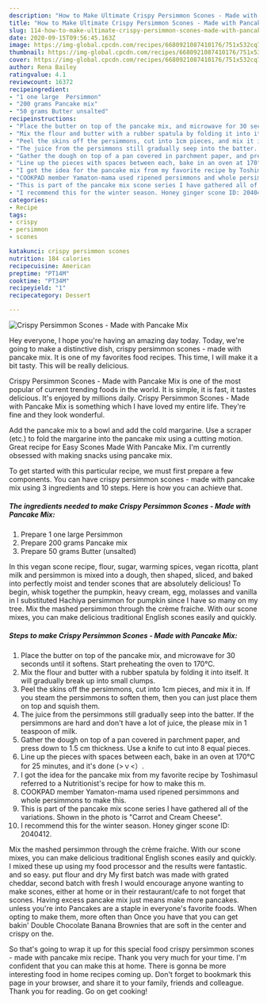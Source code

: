 ```yaml
---
description: "How to Make Ultimate Crispy Persimmon Scones - Made with Pancake Mix"
title: "How to Make Ultimate Crispy Persimmon Scones - Made with Pancake Mix"
slug: 114-how-to-make-ultimate-crispy-persimmon-scones-made-with-pancake-mix
date: 2020-09-15T09:56:45.163Z
image: https://img-global.cpcdn.com/recipes/6680921087410176/751x532cq70/crispy-persimmon-scones-made-with-pancake-mix-recipe-main-photo.jpg
thumbnail: https://img-global.cpcdn.com/recipes/6680921087410176/751x532cq70/crispy-persimmon-scones-made-with-pancake-mix-recipe-main-photo.jpg
cover: https://img-global.cpcdn.com/recipes/6680921087410176/751x532cq70/crispy-persimmon-scones-made-with-pancake-mix-recipe-main-photo.jpg
author: Rena Bailey
ratingvalue: 4.1
reviewcount: 16372
recipeingredient:
- "1 one large  Persimmon"
- "200 grams Pancake mix"
- "50 grams Butter unsalted"
recipeinstructions:
- "Place the butter on top of the pancake mix, and microwave for 30 seconds until it softens. Start preheating the oven to 170°C."
- "Mix the flour and butter with a rubber spatula by folding it into itself. It will gradually break up into small clumps."
- "Peel the skins off the persimmons, cut into 1cm pieces, and mix it in. If you steam the persimmons to soften them, then you can just place them on top and squish them."
- "The juice from the persimmons still gradually seep into the batter. If the persimmons are hard and don&#39;t have a lot of juice, the please mix in 1 teaspoon of milk."
- "Gather the dough on top of a pan covered in parchment paper, and press down to 1.5 cm thickness. Use a knife to cut into 8 equal pieces."
- "Line up the pieces with spaces between each, bake in an oven at 170°C for 25 minutes, and it&#39;s done (&gt;ｖ&lt;）."
- "I got the idea for the pancake mix from my favorite recipe by ToshimasuI referred to a Nutritionist&#39;s recipe for how to make this m."
- "COOKPAD member Yamaton-mama used ripened persimmons and whole persimmons to make this."
- "This is part of the pancake mix scone series I have gathered all of the variations. Shown in the photo is &#34;Carrot and Cream Cheese&#34;."
- "I recommend this for the winter season. Honey ginger scone ID: 2040412."
categories:
- Recipe
tags:
- crispy
- persimmon
- scones

katakunci: crispy persimmon scones 
nutrition: 184 calories
recipecuisine: American
preptime: "PT14M"
cooktime: "PT34M"
recipeyield: "1"
recipecategory: Dessert

---
```



![Crispy Persimmon Scones - Made with Pancake Mix](https://img-global.cpcdn.com/recipes/6680921087410176/751x532cq70/crispy-persimmon-scones-made-with-pancake-mix-recipe-main-photo.jpg)

Hey everyone, I hope you're having an amazing day today. Today, we're going to make a distinctive dish, crispy persimmon scones - made with pancake mix. It is one of my favorites food recipes. This time, I will make it a bit tasty. This will be really delicious.

Crispy Persimmon Scones - Made with Pancake Mix is one of the most popular of current trending foods in the world. It is simple, it is fast, it tastes delicious. It's enjoyed by millions daily. Crispy Persimmon Scones - Made with Pancake Mix is something which I have loved my entire life. They're fine and they look wonderful.

Add the pancake mix to a bowl and add the cold margarine. Use a scraper (etc.) to fold the margarine into the pancake mix using a cutting motion. Great recipe for Easy Scones Made With Pancake Mix. I&#39;m currently obsessed with making snacks using pancake mix.


To get started with this particular recipe, we must first prepare a few components. You can have crispy persimmon scones - made with pancake mix using 3 ingredients and 10 steps. Here is how you can achieve that.

<!--inarticleads1-->

##### The ingredients needed to make Crispy Persimmon Scones - Made with Pancake Mix:

1. Prepare 1 one large  Persimmon
1. Prepare 200 grams Pancake mix
1. Prepare 50 grams Butter (unsalted)


In this vegan scone recipe, flour, sugar, warming spices, vegan ricotta, plant milk and persimmon is mixed into a dough, then shaped, sliced, and baked into perfectly moist and tender scones that are absolutely delicious! To begin, whisk together the pumpkin, heavy cream, egg, molasses and vanilla in I substituted Hachiya persimmon for pumpkin since I have so many on my tree. Mix the mashed persimmon through the crème fraiche. With our scone mixes, you can make delicious traditional English scones easily and quickly. 

<!--inarticleads2-->

##### Steps to make Crispy Persimmon Scones - Made with Pancake Mix:

1. Place the butter on top of the pancake mix, and microwave for 30 seconds until it softens. Start preheating the oven to 170°C.
1. Mix the flour and butter with a rubber spatula by folding it into itself. It will gradually break up into small clumps.
1. Peel the skins off the persimmons, cut into 1cm pieces, and mix it in. If you steam the persimmons to soften them, then you can just place them on top and squish them.
1. The juice from the persimmons still gradually seep into the batter. If the persimmons are hard and don&#39;t have a lot of juice, the please mix in 1 teaspoon of milk.
1. Gather the dough on top of a pan covered in parchment paper, and press down to 1.5 cm thickness. Use a knife to cut into 8 equal pieces.
1. Line up the pieces with spaces between each, bake in an oven at 170°C for 25 minutes, and it&#39;s done (&gt;ｖ&lt;）.
1. I got the idea for the pancake mix from my favorite recipe by ToshimasuI referred to a Nutritionist&#39;s recipe for how to make this m.
1. COOKPAD member Yamaton-mama used ripened persimmons and whole persimmons to make this.
1. This is part of the pancake mix scone series I have gathered all of the variations. Shown in the photo is &#34;Carrot and Cream Cheese&#34;.
1. I recommend this for the winter season. Honey ginger scone ID: 2040412.


Mix the mashed persimmon through the crème fraiche. With our scone mixes, you can make delicious traditional English scones easily and quickly. I mixed these up using my food processor and the results were fantastic. and so easy. put flour and dry My first batch was made with grated cheddar, second batch with fresh I would encourage anyone wanting to make scones, either at home or in their restaurant/cafe to not forget that scones. Having excess pancake mix just means make more pancakes. unless you&#39;re into Pancakes are a staple in everyone&#39;s favorite foods. When opting to make them, more often than Once you have that you can get bakin&#39; Double Chocolate Banana Brownies that are soft in the center and crispy on the. 

So that's going to wrap it up for this special food crispy persimmon scones - made with pancake mix recipe. Thank you very much for your time. I'm confident that you can make this at home. There is gonna be more interesting food in home recipes coming up. Don't forget to bookmark this page in your browser, and share it to your family, friends and colleague. Thank you for reading. Go on get cooking!
